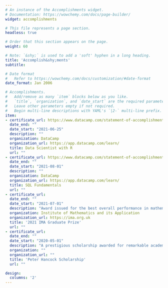 ```yaml
---
# An instance of the Accomplishments widget.
# Documentation: https://wowchemy.com/docs/page-builder/
widget: accomplishments

# This file represents a page section.
headless: true

# Order that this section appears on the page.
weight: 60

# Note: `&shy;` is used to add a 'soft' hyphen in a long heading.
title: 'Accomplish&shy;ments'
subtitle:

# Date format
#   Refer to https://wowchemy.com/docs/customization/#date-format
date_format: Jan 2006

# Accomplishments.
#   Add/remove as many `item` blocks below as you like.
#   `title`, `organization`, and `date_start` are the required parameters.
#   Leave other parameters empty if not required.
#   Begin multi-line descriptions with YAML's `|2-` multi-line prefix.
item:
- certificate_url: https://www.datacamp.com/statement-of-accomplishment/track/b2f8c35061105e32b9a2516ce3d7465693fcdbe1
  date_end: ""
  date_start: "2021-06-25"
  description: ""
  organization: DataCamp
  organization_url: https://app.datacamp.com/learn/
  title: Data Scientist with R
  url: ""
- certificate_url: https://www.datacamp.com/statement-of-accomplishment/track/a856e4d7a706de051f095c386708f736e200b3f9
  date_end: ""
  date_start: "2021-08-01"
  description: ""
  organization: DataCamp
  organization_url: https://app.datacamp.com/learn/
  title: SQL Fundamentals
  url: ""
- certificate_url: 
  date_end: ""
  date_start: "2021-07-01"
  description: "Award issued for the best overall performance in mathematical qualification."
  organization: Institute of Mathematics and its Application
  organization_url: https://ima.org.uk
  title: '2021 IMA Graduate Prize'
  url: ""
- certificate_url: 
  date_end: ""
  date_start: "2020-05-01"
  description: "A prestigious scholarship awarded for remarkable academic results and showing promise to make a positive contribution to society through successful career and live."
  organization: ""
  organization_url: ""
  title: 'Peter Hancock Scholarship'
  url: ""

design:
  columns: '2' 
---
```

